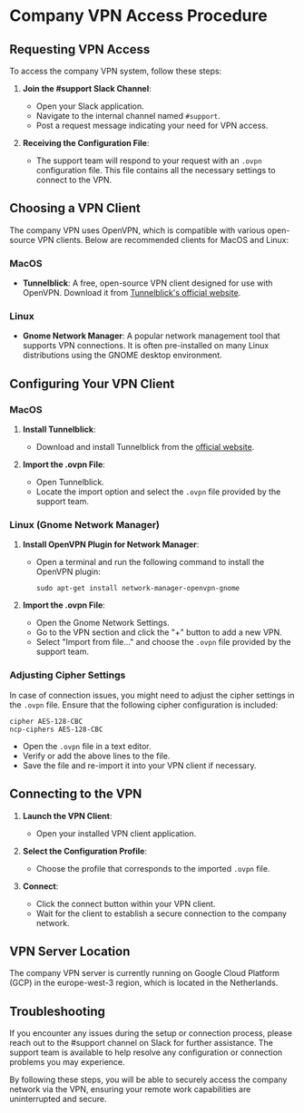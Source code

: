 # Company VPN Access Procedure

## Requesting VPN Access

To access the company VPN system, follow these steps:

1. **Join the #support Slack Channel**:
   - Open your Slack application.
   - Navigate to the internal channel named `#support`.
   - Post a request message indicating your need for VPN access.

2. **Receiving the Configuration File**:
   - The support team will respond to your request with an `.ovpn` configuration file. This file contains all the necessary settings to connect to the VPN.

## Choosing a VPN Client

The company VPN uses OpenVPN, which is compatible with various open-source VPN clients. Below are recommended clients for MacOS and Linux:

### MacOS
- **Tunnelblick**: A free, open-source VPN client designed for use with OpenVPN. Download it from [Tunnelblick's official website](https://tunnelblick.net/).

### Linux
- **Gnome Network Manager**: A popular network management tool that supports VPN connections. It is often pre-installed on many Linux distributions using the GNOME desktop environment.

## Configuring Your VPN Client

### MacOS

1. **Install Tunnelblick**:
   - Download and install Tunnelblick from the [official website](https://tunnelblick.net/).

2. **Import the .ovpn File**:
   - Open Tunnelblick.
   - Locate the import option and select the `.ovpn` file provided by the support team.

### Linux (Gnome Network Manager)

1. **Install OpenVPN Plugin for Network Manager**:
   - Open a terminal and run the following command to install the OpenVPN plugin:
   
     ```
     sudo apt-get install network-manager-openvpn-gnome
     ```

2. **Import the .ovpn File**:
   - Open the Gnome Network Settings.
   - Go to the VPN section and click the "+" button to add a new VPN.
   - Select "Import from file..." and choose the `.ovpn` file provided by the support team.

### Adjusting Cipher Settings

In case of connection issues, you might need to adjust the cipher settings in the `.ovpn` file. Ensure that the following cipher configuration is included:

```
cipher AES-128-CBC
ncp-ciphers AES-128-CBC
```

- Open the `.ovpn` file in a text editor.
- Verify or add the above lines to the file.
- Save the file and re-import it into your VPN client if necessary.

## Connecting to the VPN

1. **Launch the VPN Client**:
   - Open your installed VPN client application.

2. **Select the Configuration Profile**:
   - Choose the profile that corresponds to the imported `.ovpn` file.

3. **Connect**:
   - Click the connect button within your VPN client.
   - Wait for the client to establish a secure connection to the company network.

## VPN Server Location

The company VPN server is currently running on Google Cloud Platform (GCP) in the europe-west-3 region, which is located in the Netherlands.

## Troubleshooting

If you encounter any issues during the setup or connection process, please reach out to the #support channel on Slack for further assistance. The support team is available to help resolve any configuration or connection problems you may experience.

By following these steps, you will be able to securely access the company network via the VPN, ensuring your remote work capabilities are uninterrupted and secure.